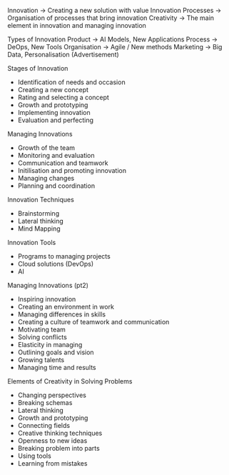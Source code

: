 Innovation -> Creating a new solution with value
Innovation Processes -> Organisation of processes that bring innovation
Creativity -> The main element in innovation and managing innovation

Types of Innovation
Product -> AI Models, New Applications
Process -> DeOps, New Tools
Organisation -> Agile / New methods
Marketing -> Big Data, Personalisation (Advertisement)

Stages of Innovation
- Identification of needs and occasion
- Creating a new concept
- Rating and selecting a concept
- Growth and prototyping
- Implementing innovation
- Evaluation and perfecting

Managing Innovations
- Growth of the team
- Monitoring and evaluation
- Communication and teamwork
- Initilisation and promoting innovation
- Managing changes
- Planning and coordination

Innovation Techniques
- Brainstorming
- Lateral thinking
- Mind Mapping

Innovation Tools
- Programs to managing projects
- Cloud solutions (DevOps)
- AI 

Managing Innovations (pt2)
- Inspiring innovation
- Creating an environment in work
- Managing differences in skills
- Creating a culture of teamwork and communication
- Motivating team
- Solving conflicts
- Elasticity in managing
- Outlining goals and vision
- Growing talents
- Managing time and results

Elements of Creativity in Solving Problems
- Changing perspectives
- Breaking schemas
- Lateral thinking
- Growth and prototyping
- Connecting fields
- Creative thinking techniques
- Openness to new ideas
- Breaking problem into parts
- Using tools
- Learning from mistakes